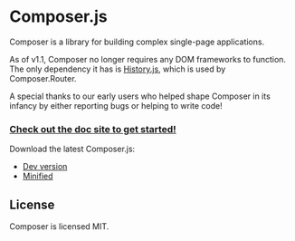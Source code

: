 # Composer.js
Composer is a library for building complex single-page applications.

As of v1.1, Composer no longer requires any DOM frameworks to function. The only
dependency it has is [History.js](https://github.com/browserstate/history.js/),
which is used by Composer.Router.

A special thanks to our early users who helped shape Composer in its infancy by
either reporting bugs or helping to write code!

### [__Check out the doc site to get started!__](http://lyonbros.github.io/composer.js)

Download the latest Composer.js:

- [Dev version](http://lyonbros.github.io/composer.js/composer.js)
- [Minified](http://lyonbros.github.io/composer.js/composer.min.js)

## License

Composer is licensed MIT.

